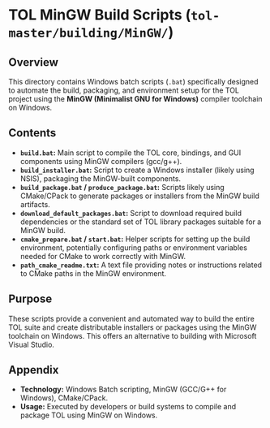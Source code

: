 # TOL MinGW Build Scripts (`tol-master/building/MinGW/`)

## Overview

This directory contains Windows batch scripts (`.bat`) specifically designed to automate the build, packaging, and environment setup for the TOL project using the **MinGW (Minimalist GNU for Windows)** compiler toolchain on Windows.

## Contents

- **`build.bat`:** Main script to compile the TOL core, bindings, and GUI components using MinGW compilers (gcc/g++).
- **`build_installer.bat`:** Script to create a Windows installer (likely using NSIS), packaging the MinGW-built components.
- **`build_package.bat` / `produce_package.bat`:** Scripts likely using CMake/CPack to generate packages or installers from the MinGW build artifacts.
- **`download_default_packages.bat`:** Script to download required build dependencies or the standard set of TOL library packages suitable for a MinGW build.
- **`cmake_prepare.bat` / `start.bat`:** Helper scripts for setting up the build environment, potentially configuring paths or environment variables needed for CMake to work correctly with MinGW.
- **`path_cmake_readme.txt`:** A text file providing notes or instructions related to CMake paths in the MinGW environment.

## Purpose

These scripts provide a convenient and automated way to build the entire TOL suite and create distributable installers or packages using the MinGW toolchain on Windows. This offers an alternative to building with Microsoft Visual Studio.

## Appendix

- **Technology:** Windows Batch scripting, MinGW (GCC/G++ for Windows), CMake/CPack.
- **Usage:** Executed by developers or build systems to compile and package TOL using MinGW on Windows. 